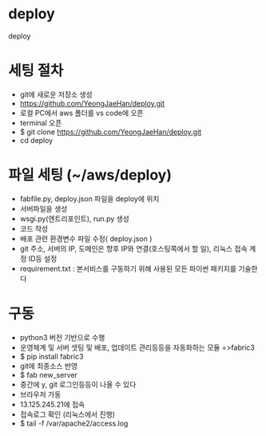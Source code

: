 # deploy
deploy

# 세팅 절차
- git에 새로운 저장소 생성
- https://github.com/YeongJaeHan/deploy.git
- 로컬 PC에서 aws 폴더를 vs code에 오픈
- terminal 오픈
- $ git clone https://github.com/YeongJaeHan/deploy.git
- cd deploy

# 파일 세팅 (~/aws/deploy)
- fabfile.py, deploy.json 파일을 deploy에 위치
- 서버파일을 생성
- wsgi.py(엔트리포인트), run.py 생성
- 코드 작성
- 배포 관련 환경변수 파일 수정( deploy.json ) 
- git 주소, 서버의 IP, 도메인은 향후 IP와 연결(호스팅쪽에서 할 일), 리눅스 접속 계정 ID등 설정
- requirement.txt : 본서비스를 구동하기 위해 사용된 모든 파이썬 패키지를 기술한다

# 구동
- python3 버전 기반으로 수행
- 운영체계 및 서버 셋팅 및 배포, 업데이트 관리등등을 자동화하는 모듈 =>fabric3
- $ pip install fabric3
- git에 최종소스 반영
- $ fab new_server
- 중간에 y, git 로그인등등이 나올 수 있다
- 브라우저 가동
- 13.125.245.21에 접속
- 접속로그 확인 (리눅스에서 진행)
- $ tail -f /var/apache2/access.log